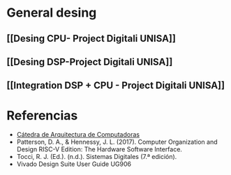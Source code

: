 

# General desing
## [[Desing CPU- Project Digitali UNISA]]

## [[Desing DSP-Project Digitali UNISA]]

## [[Integration DSP + CPU - Project Digitali UNISA]]





# Referencias
- [Cátedra de Arquitectura de Computadoras](https://microprocesadores.unt.edu.ar/arqcom/)
-  Patterson, D. A., & Hennessy, J. L. (2017). Computer Organization and Design RISC-V Edition: The Hardware Software Interface.
- Tocci, R. J. (Ed.). (n.d.). Sistemas Digitales (7.ª edición).
- Vivado Design Suite User Guide UG906